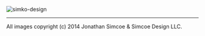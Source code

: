 ![simko-design](https://camo.githubusercontent.com/5f1942a7fa7e68743d7e9af64c2469abb7317c6d/68747470733a2f2f646c2e64726f70626f7875736572636f6e74656e742e636f6d2f752f3936303230342f73696d6b6f2e696f2f6c6f676f732f73696d6b6f2e737667)
* * *
All images copyright (c) 2014 Jonathan Simcoe & Simcoe Design LLC.
